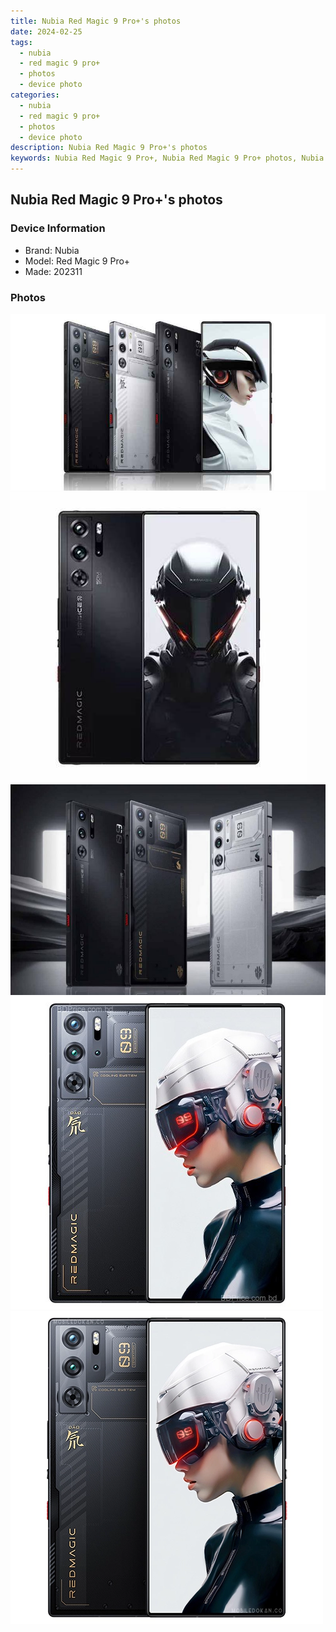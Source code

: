 ```yaml
---
title: Nubia Red Magic 9 Pro+'s photos
date: 2024-02-25
tags: 
  - nubia
  - red magic 9 pro+
  - photos
  - device photo
categories: 
  - nubia
  - red magic 9 pro+
  - photos
  - device photo
description: Nubia Red Magic 9 Pro+'s photos
keywords: Nubia Red Magic 9 Pro+, Nubia Red Magic 9 Pro+ photos, Nubia Red Magic 9 Pro+ device photo
---
```


## Nubia Red Magic 9 Pro+'s photos

### Device Information

- Brand: Nubia
- Model: Red Magic 9 Pro+
- Made: 202311

### Photos

![/images/best-assets/devices/nubia/nubia-red-magic-9-proplus/1.jpg](/images/best-assets/devices/nubia/nubia-red-magic-9-proplus/1.jpg)
![/images/best-assets/devices/nubia/nubia-red-magic-9-proplus/2.jpg](/images/best-assets/devices/nubia/nubia-red-magic-9-proplus/2.jpg)
![/images/best-assets/devices/nubia/nubia-red-magic-9-proplus/3.jpg](/images/best-assets/devices/nubia/nubia-red-magic-9-proplus/3.jpg)
![/images/best-assets/devices/nubia/nubia-red-magic-9-proplus/4.jpg](/images/best-assets/devices/nubia/nubia-red-magic-9-proplus/4.jpg)
![/images/best-assets/devices/nubia/nubia-red-magic-9-proplus/5.jpg](/images/best-assets/devices/nubia/nubia-red-magic-9-proplus/5.jpg)
